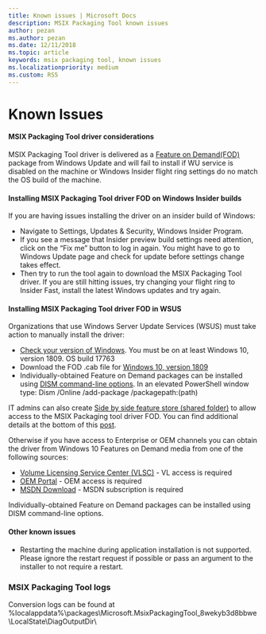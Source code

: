 ```yaml
---
title: Known issues | Microsoft Docs
description: MSIX Packaging Tool known issues 
author: pezan
ms.author: pezan
ms.date: 12/11/2018
ms.topic: article
keywords: msix packaging tool, known issues
ms.localizationpriority: medium
ms.custom: RS5
---
```


# Known Issues
#### MSIX Packaging Tool driver considerations
MSIX Packaging Tool driver is delivered as a [Feature on Demand(FOD)](https://docs.microsoft.com/en-us/windows-hardware/manufacture/desktop/features-on-demand-v2--capabilities) package from Windows Update and will fail to install if WU service is disabled on the machine or Windows Insider flight ring settings do no match the OS build of the machine. 

#### Installing MSIX Packaging Tool driver FOD on Windows Insider builds
If you are having issues installing the driver on an insider build of Windows:
- Navigate to Settings, Updates & Security, Windows Insider Program.
- If you see a message that Insider preview build settings need attention, click on the “Fix me” button to log in again. You might have to go to Windows Update page and check for update before settings change takes effect. 
- Then try to run the tool again to download the MSIX Packaging Tool driver. If you are still hitting issues, try changing your flight ring to Insider Fast, install the latest Windows updates and try again.

#### Installing MSIX Packaging Tool driver FOD in WSUS
Organizations that use Windows Server Update Services (WSUS) must take action to manually install the driver:
- [Check your version of Windows](https://support.microsoft.com/en-us/help/13443/windows-which-operating-system). You must be on at least Windows 10, version 1809. OS build 17763 
- Download the FOD .cab file for [Windows 10, version 1809](https://download.microsoft.com/download/8/4/3/8436215A-42DB-4FD2-966D-60D436D6EEFC/Msix-PackagingTool-Driver-Package~31bf3856ad364e35~amd64~~.cab)
- Individually-obtained Feature on Demand packages can be installed using [DISM command-line options](https://docs.microsoft.com/en-us/windows-hardware/manufacture/desktop/dism-operating-system-package-servicing-command-line-options). In an elevated PowerShell window type: Dism /Online /add-package /packagepath:(path) 

IT admins can also create [Side by side feature store (shared folder)](https://docs.microsoft.com/en-us/previous-versions/windows/it-pro/windows-server-2012-R2-and-2012/jj127275(v=ws.11)) to allow access to the MSIX Packaging tool driver FOD. You can find additional details at the bottom of this [post](https://techcommunity.microsoft.com/t5/Windows-IT-Pro-Blog/Language-pack-acquisition-and-retention-for-enterprise-devices/ba-p/275404).

Otherwise if you have access to Enterprise or OEM channels you can obtain the driver from Windows 10 Features on Demand media from one of the following sources:
- [Volume Licensing Service Center (VLSC)](https://www.microsoft.com/Licensing/servicecenter/default.aspx) - VL access is required
- [OEM Portal](https://www.microsoftoem.com) - OEM access is required
- [MSDN Download](https://my.visualstudio.com/Downloads/Featured) - MSDN subscription is required

Individually-obtained Feature on Demand packages can be installed using DISM command-line options.

#### Other known issues
- Restarting the machine during application installation is not supported. Please ignore the restart request if possible or pass an argument to the installer to not require a restart.

### MSIX Packaging Tool logs
Conversion logs can be found at %localappdata%\packages\Microsoft.MsixPackagingTool_8wekyb3d8bbwe\LocalState\DiagOutputDir\
